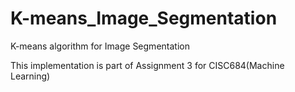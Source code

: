# K-means_Image_Segmentation
K-means algorithm for Image Segmentation

This implementation is part of Assignment 3 for CISC684(Machine Learning)

